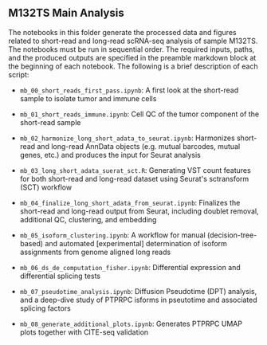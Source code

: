 M132TS Main Analysis
--------------------

The notebooks in this folder generate the processed data and figures related to short-read and long-read scRNA-seq analysis of sample M132TS. The notebooks must be run in sequential order. The required inputs, paths, and the produced outputs are specified in the preamble markdown block at the beginning of each notebook. The following is a brief description of each script:

- `mb_00_short_reads_first_pass.ipynb`: A first look at the short-read sample to isolate tumor and immune cells
  
- `mb_01_short_reads_immune.ipynb`: Cell QC of the tumor component of the short-read sample
  
- `mb_02_harmonize_long_short_adata_to_seurat.ipynb`: Harmonizes short-read and long-read AnnData objects (e.g. mutual barcodes, mutual genes, etc.) and produces the input for Seurat analysis
  
- `mb_03_long_short_adata_suerat_sct.R`: Generating VST count features for both short-read and long-read dataset using Seurat's sctransform (SCT) workflow
  
- `mb_04_finalize_long_short_adata_from_seurat.ipynb`: Finalizes the short-read and long-read output from Seurat, including doublet removal, additional QC, clustering, and embedding
  
- `mb_05_isoform_clustering.ipynb`: A workflow for manual (decision-tree-based) and automated [experimental] determination of isoform assignments from genome aligned long reads
  
- `mb_06_ds_de_computation_fisher.ipynb`: Differential expression and differential splicing tests
  
- `mb_07_pseudotime_analysis.ipynb`: Diffusion Pseudotime (DPT) analysis, and a deep-dive study of PTPRPC isforms in pseutotime and associated splicing factors
  
- `mb_08_generate_additional_plots.ipynb`: Generates PTPRPC UMAP plots together with CITE-seq validation
